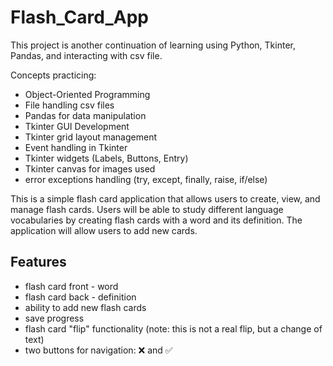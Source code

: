 # Flash_Card_App
This project is another continuation of learning using Python, Tkinter, Pandas, and interacting with csv file.

Concepts practicing:
- Object-Oriented Programming
- File handling csv files
- Pandas for data manipulation
- Tkinter GUI Development
- Tkinter grid layout management
- Event handling in Tkinter
- Tkinter widgets (Labels, Buttons, Entry)
- Tkinter canvas for images used
- error exceptions handling (try, except, finally, raise, if/else)

This is a simple flash card application that allows users to create, view, and manage flash cards. Users will be able to study different language vocabularies by creating flash cards with a word and its definition. The application will allow users to add new cards.

## Features
- flash card front - word
- flash card back - definition
- ability to add new flash cards
- save progress
- flash card "flip" functionality (note: this is not a real flip, but a change of text)
- two buttons for navigation: ❌ and ✅
